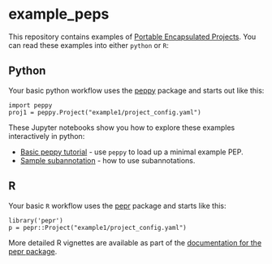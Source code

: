 # example_peps

This repository contains examples of [Portable Encapsulated Projects](http://pepkit.github.io). You can read these examples into either `python` or `R`:


## Python

Your basic python workflow uses the [peppy](http://github.com/pepkit/peppy) package and starts out like this:

```{python}
import peppy
proj1 = peppy.Project("example1/project_config.yaml")
```

These Jupyter notebooks show you how to explore these examples interactively in python:

* [Basic peppy tutorial](tutorial.ipynb) - use `peppy` to load up a minimal example PEP.
* [Sample subannotation](subannotation.ipynb) - how to use subannotations.


## R

Your basic `R` workflow uses the [pepr](http://github.com/pepkit/pepr) package and starts like this:

```{r}
library('pepr')
p = pepr::Project("example1/project_config.yaml")
```

More detailed R vignettes are available as part of the [documentation for the pepr package](http://code.databio.org/pepr).